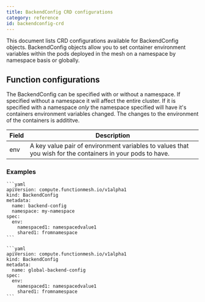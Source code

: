 ```yaml
---
title: BackendConfig CRD configurations
category: reference
id: backendconfig-crd
---
```


This document lists CRD configurations available for BackendConfig objects. BackendConfig objects allow you to set container environment variables within
the pods deployed in the mesh on a namespace by namespace basis or globally.

## Function configurations

The BackendConfig can be specified with or without a namespace. If specified without a namespace it will affect the entire cluster. If it is specified
with a namespace *only* the namespace specified will have it's containers environment variables changed. The changes to the environment of the containers
is addititve.

<table>
  <thead>
    <tr>
      <th>Field</th>
      <th>Description</th>
    </tr>
    <tr>
  </thead>
  <tbody>
    <tr>
      <td>env</td>
      <td>A key value pair of environment variables to values that you wish for the containers in your pods to have.</td>
    </tr>
  </tbody>
</table>


### Examples

    ```yaml
    apiVersion: compute.functionmesh.io/v1alpha1
    kind: BackendConfig
    metadata:
      name: backend-config
      namespace: my-namespace
    spec:
      env:
        namespaced1: namespacedvalue1
        shared1: fromnamespace
    ```

    ```yaml
    apiVersion: compute.functionmesh.io/v1alpha1
    kind: BackendConfig
    metadata:
      name: global-backend-config
    spec:
      env:
        namespaced1: namespacedvalue1
        shared1: fromnamespace
    ```
